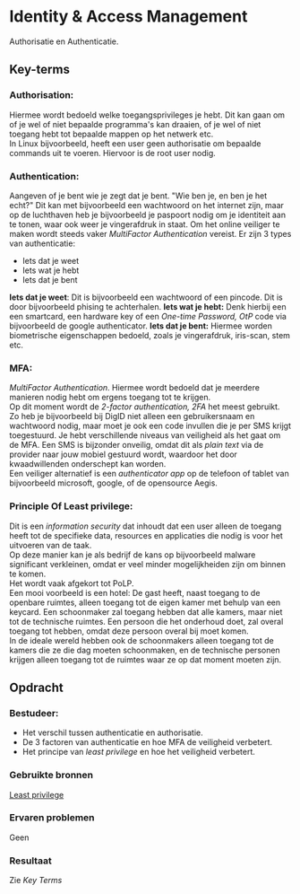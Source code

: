 # Identity & Access Management
Authorisatie en Authenticatie.

## Key-terms

### Authorisation:
Hiermee wordt bedoeld welke toegangsprivileges je hebt. Dit kan gaan om of je wel of niet bepaalde programma's kan draaien, of je wel of niet toegang hebt tot bepaalde mappen op het netwerk etc.  
In Linux bijvoorbeeld, heeft een user geen authorisatie om bepaalde commands uit te voeren. Hiervoor is de root user nodig.

### Authentication:
Aangeven of je bent wie je zegt dat je bent.
"Wie ben je, en ben je het echt?"
Dit kan met bijvoorbeeld een wachtwoord on het internet zijn, maar op de luchthaven heb je bijvoorbeeld je paspoort nodig om je identiteit aan te tonen, waar ook weer je vingerafdruk in staat.
Om het online veiliger te maken wordt steeds vaker *MultiFactor Authentication* vereist.
Er zijn 3 types van authenticatie:  
- Iets dat je weet
- Iets wat je hebt
- Iets dat je bent

**Iets dat je weet**: Dit is bijvoorbeeld een wachtwoord of een pincode. Dit is door bijvoorbeeld phising te achterhalen.
**Iets wat je hebt:** Denk hierbij een een smartcard, een hardware key of een *One-time Password, OtP* code via bijvoorbeeld de google authenticator.
**Iets dat je bent:** Hiermee worden biometrische eigenschappen bedoeld, zoals je vingerafdruk, iris-scan, stem etc.

### MFA:
*MultiFactor Authentication*. Hiermee wordt bedoeld dat je meerdere manieren nodig hebt om ergens toegang tot te krijgen.  
Op dit moment wordt de *2-factor authentication, 2FA* het meest gebruikt.  
Zo heb je bijvoorbeeld bij DigID niet alleen een gebruikersnaam en wachtwoord nodig, maar moet je ook een code invullen die je per SMS krijgt toegestuurd.
Je hebt verschillende niveaus van veiligheid als het gaat om de MFA. Een SMS is bijzonder onveilig, omdat dit als *plain text* via de provider naar jouw mobiel gestuurd wordt, waardoor het door kwaadwillenden onderschept kan worden.  
Een veiliger alternatief is een *authenticator app* op de telefoon of tablet van bijvoorbeeld microsoft, google, of de opensource Aegis. 

### Principle Of Least privilege:
Dit is een *information security* dat inhoudt dat een user alleen de toegang heeft tot de specifieke data, resources en applicaties die nodig is voor het uitvoeren van de taak.  
Op deze manier kan je als bedrijf de kans op bijvoorbeeld malware significant verkleinen, omdat er veel minder mogelijkheiden zijn om binnen te komen.  
Het wordt vaak afgekort tot PoLP.  
Een mooi voorbeeld is een hotel: De gast heeft, naast toegang to de openbare ruimtes, alleen toegang tot de eigen kamer met behulp van een keycard. Een schoonmaker zal toegang hebben dat alle kamers, maar niet tot de technische ruimtes. Een persoon die het onderhoud doet, zal overal toegang tot hebben, omdat deze persoon overal bij moet komen.  
In de ideale wereld hebben ook de schoonmakers alleen toegang tot de kamers die ze die dag moeten schoonmaken, en de technische personen krijgen alleen toegang tot de ruimtes waar ze op dat moment moeten zijn.


## Opdracht

### Bestudeer:
- Het verschil tussen authenticatie en authorisatie.
- De 3 factoren van authenticatie en hoe MFA de veiligheid verbetert.
- Het principe van *least privilege* en hoe het veiligheid verbetert.

### Gebruikte bronnen
[Least privilege](https://www.youtube.com/watch?v=2rCgA3IbTg4)

### Ervaren problemen
Geen

### Resultaat
Zie *Key Terms*
